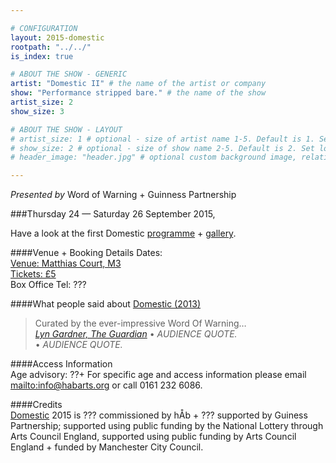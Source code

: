 ```yaml
---

# CONFIGURATION
layout: 2015-domestic
rootpath: "../../"
is_index: true

# ABOUT THE SHOW - GENERIC
artist: "Domestic II" # the name of the artist or company
show: "Performance stripped bare." # the name of the show
artist_size: 2
show_size: 3

# ABOUT THE SHOW - LAYOUT
# artist_size: 1 # optional - size of artist name 1-5. Default is 1. Set longer names to lower values
# show_size: 2 # optional - size of show name 2-5. Default is 2. Set longer names to lower values
# header_image: "header.jpg" # optional custom background image, relative to current page

---
```

*Presented by* Word of Warning + Guinness Partnership
         
###Thursday 24 — Saturday 26 September 2015,         

Have a look at the first Domestic [programme](/archive/2013-domestic) + [gallery](/galleries/2013-domestic).     

####Venue + Booking Details
Dates:         
[Venue: Matthias Court, M3](map)            
[Tickets: £5](wgt)            
Box Office Tel: ???        
        
####What people said about [Domestic (2013)](/archive/2013-domestic)      
>Curated by the ever-impressive Word Of Warning…<br>*[Lyn Gardner, The Guardian](http://www.theguardian.com/stage/2013/nov/02/this-weeks-theatre)*
>• *AUDIENCE QUOTE.*          
>• *AUDIENCE QUOTE.*          
         
####Access Information        
Age advisory: ??+ For specific age and access information please email <mailto:info@habarts.org> or call 0161 232 6086.       
        
####Credits         
[Domestic](/hab/domestic) 2015 is ??? commissioned by hÅb + ??? supported by Guiness Partnership; supported using public funding by the National Lottery through Arts Council England, supported using public funding by Arts Council England + funded by Manchester City Council.
